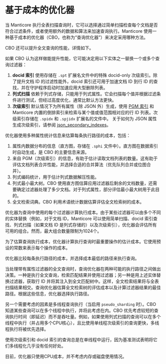 # 基于成本的优化器

当 Manticore 执行全表扫描查询时，它可以选择通过简单扫描检查每个文档是否符合过滤条件，或者使用额外的数据和算法来加速查询执行。Manticore 使用一种基于成本的优化器（CBO，也称为“查询优化器”）来决定采用哪种方法。

CBO 还可以提升全文查询的性能，详情如下。

如果 CBO 认为这样做能提升性能，它可能决定用以下实体之一替换一个或多个查询过滤器：

1. **docid 索引** 使用存储在 `.spt` 扩展名文件中的特殊 docid-only 次级索引。除了提升文档 ID 的过滤性能外，docid 索引还可用于加速文档 ID 到行 ID 的查找，并在守护程序启动时加速应用大型删除列表。
2. **列式扫描** 依赖于列式存储，只能用于列式属性。它会扫描每个值并根据过滤条件进行测试，但经过高度优化，通常比默认方法更快。
3. **次级索引** 默认情况下为所有属性（除 JSON 外）生成，使用 [PGM 索引](https://pgm.di.unipi.it/) 和 Manticore 内置的倒排索引来检索与某个值或值范围相对应的行 ID 列表。次级索引存储在 `.spidx` 和 `.spjidx` 扩展名的文件中。 关于如何为 JSON 属性生成次级索引，请参阅 [json_secondary_indexes](../Creating_a_table/Local_tables/Plain_and_real-time_table_settings.md#json_secondary_indexes)。

优化器使用多种属性统计信息来估算每条执行路径的成本，包括：

1. 属性内数据分布的信息（直方图，存储在 `.sphi` 文件中）。直方图在数据索引时自动生成，是 CBO 的主要信息来源。
2. 来自 PGM（次级索引）的信息，有助于估计读取文档列表的数量。这有助于评估文档列表合并性能，并选择合适的合并算法（优先队列合并或位图合并）。
3. 列式编码统计，用于估计列式数据解压性能。
4. 列式最小最大树。CBO 使用直方图估算应用过滤器后剩余的文档数量，还需要确定过滤器处理了多少文档。对于列式属性，部分评估最小最大树用于此目的。
5. 全文检索词典。CBO 利用术语统计数据估算评估全文检索树的成本。

优化器为查询中使用的每个过滤器计算执行成本。由于某些过滤器可以由多个不同的实体替换（例如，对于文档 ID，Manticore 可以使用简单扫描、docid 索引查找、列式扫描（如果文档 ID 是列式存储的）以及次级索引），优化器会评估所有可用的组合。然而，最大组合数量限制为1024个。

为了估算查询执行成本，优化器计算执行查询时最重要操作的估计成本。它使用预设的常数来表示每个操作的成本。

优化器比较每条执行路径的成本，并选择成本最低的路径来执行查询。

当处理带有属性过滤器的全文查询时，查询优化器在两种可能的执行路径之间做出决策。一种是执行全文查询，检索匹配结果并使用过滤器；另一种是用上述实体替换过滤器，获取行 ID 并将其注入到全文匹配树中。这样，全文检索结果将与全表扫描结果相交。查询优化器估算全文检索树的评估成本以及计算过滤器结果的最佳路径。根据这些信息，优化器选择执行路径。

另一个需要考虑的因素是多线程查询执行（当启用 `pseudo_sharding` 时）。CBO 知道某些查询可以在多个线程中执行，并将此考虑在内。CBO 优先考虑较短的查询执行时间（即延迟）而不是吞吐量。例如，如果使用列式扫描的查询可以在多个线程中执行（并占用多个CPU核心），且比使用单线程次级索引的查询更快，多线程执行将被优先选择。

使用次级索引和 docid 索引的查询总是在单线程中运行，因为基准测试表明将它们多线程化几乎没有任何好处。

目前，优化器只使用CPU成本，并不考虑内存或磁盘使用情况。

<!-- proofread -->